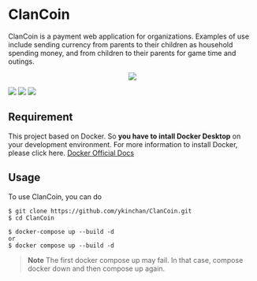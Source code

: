 # ClanCoin
ClanCoin is a payment web application for organizations. Examples of use include sending currency from parents to their children as household spending money, and from children to their parents for game time and outings.
<br/>

<p align="center">
  <img src="https://user-images.githubusercontent.com/78391723/236469298-9c3a11c1-ebe9-4e48-bc79-3192bdf8298c.png" />
</p>

![](https://img.shields.io/github/v/release/ykinchan/ClanCoin)
![](https://img.shields.io/badge/licnese-MIT-brightgreen?style=flat&logo=github)
![](https://img.shields.io/github/repo-size/ykinchan/ClanCoin?style=flat&logo=github)

## Requirement
This project based on Docker. So **you have to intall Docker Desktop** on your development environment.
For more information to install Docker, please click here.
[Docker Official Docs](https://docs.docker.com/desktop/install/mac-install/)

## Usage
To use ClanCoin, you can do 
```
$ git clone https://github.com/ykinchan/ClanCoin.git
$ cd ClanCoin

$ docker-compose up --build -d
or 
$ docker compose up --build -d
```
> **Note**
>The first docker compose up may fail.
>In that case, compose docker down and then compose up again.
